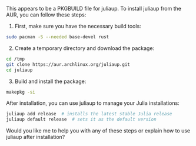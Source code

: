 This appears to be a PKGBUILD file for juliaup. To install juliaup from the AUR, you can follow these steps:

1. First, make sure you have the necessary build tools:
```bash
sudo pacman -S --needed base-devel rust
```

2. Create a temporary directory and download the package:
```bash
cd /tmp
git clone https://aur.archlinux.org/juliaup.git
cd juliaup
```

3. Build and install the package:
```bash
makepkg -si
```

After installation, you can use juliaup to manage your Julia installations:
```bash
juliaup add release  # installs the latest stable Julia release
juliaup default release  # sets it as the default version
```

Would you like me to help you with any of these steps or explain how to use juliaup after installation?
